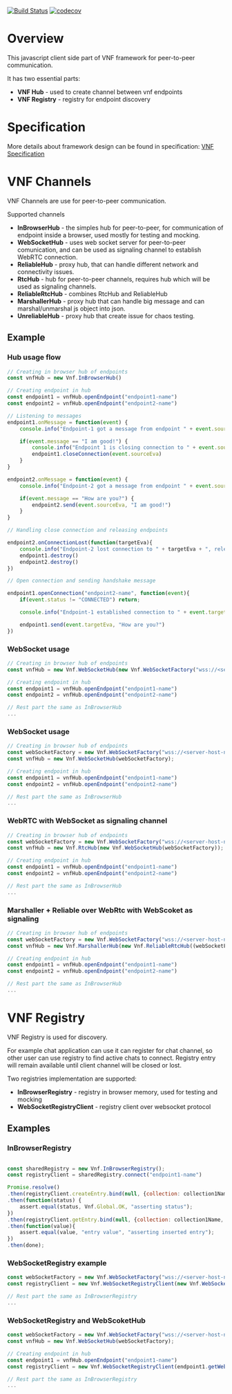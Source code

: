[![Build Status](https://api.travis-ci.com/amidukr/virtual-network-framework-js.svg?branch=master)](https://travis-ci.com/amidukr/virtual-network-framework-js)
[![codecov](https://codecov.io/gh/amidukr/virtual-network-framework-js/branch/master/graph/badge.svg)](https://codecov.io/gh/amidukr/virtual-network-framework-js)

# Overview

This javascript client side part of VNF framework for peer-to-peer communication.

It has two essential parts:
- **VNF Hub** - used to create channel between vnf endpoints
- **VNF Registry** - registry for endpoint discovery

# Specification

More details about framework design can be found in specification:
[VNF Specification](./docs/amid-ukr-vnf.pdf)

# VNF Channels

VNF Channels are use for peer-to-peer communication.

Supported channels

- **InBrowserHub** - the simples hub for peer-to-peer, for communication of endpoint inside a browser, used mostly for testing and mocking.
- **WebSocketHub** - uses web socket server for peer-to-peer comunication, and can be used as signaling channel to establish WebRTC connection.
- **ReliableHub** - proxy hub, that can handle different network and connectivity issues.
- **RtcHub** - hub for peer-to-peer channels, requires hub which will be used as signaling channels. 
- **ReliableRtcHub** - combines RtcHub and ReliableHub
- **MarshallerHub** - proxy hub that can handle big message and can marshal/unmarshal js object into json.
- **UnreliableHub** - proxy hub that create issue for chaos testing.

## Example

### Hub usage flow

```js
// Creating in browser hub of endpoints
const vnfHub = new Vnf.InBrowserHub()

// Creating endpoint in hub
const endpoint1 = vnfHub.openEndpoint("endpoint1-name")
const endpoint2 = vnfHub.openEndpoint("endpoint2-name")

// Listening to messages
endpoint1.onMessage = function(event) {
    console.info("Endpoint-1 got a message from endpoint " + event.sourceEva + ", message is: " + event.message)

    if(event.message == "I am good!") {
        console.info("Endpoint 1 is closing connection to " + event.sourceEva)
        endpoint1.closeConnection(event.sourceEva)
    }
}

endpoint2.onMessage = function(event) {
    console.info("Endpoint-2 got a message from endpoint " + event.sourceEva + ", message is: " + event.message)

    if(event.message == "How are you?") {
        endpoint2.send(event.sourceEva, "I am good!")
    }
}

// Handling close connection and releasing endpoints

endpoint2.onConnectionLost(function(targetEva){
    console.info("Endpoint-2 lost connection to " + targetEva + ", releasing endpoints")
    endpoint1.destroy()
    endpoint2.destroy()
})

// Open connection and sending handshake message

endpoint1.openConnection("endpoint2-name", function(event){
    if(event.status != "CONNECTED") return;

    console.info("Endpoint-1 established connection to " + event.targetEva + ", status is: " + event.status)

    endpoint1.send(event.targetEva, "How are you?")
})


```

### WebSocket usage

```js
// Creating in browser hub of endpoints
const vnfHub = new Vnf.WebSocketHub(new Vnf.WebSocketFactory("wss://<server-host-name>/webbroker/vnf-ws"));

// Creating endpoint in hub
const endpoint1 = vnfHub.openEndpoint("endpoint1-name")
const endpoint2 = vnfHub.openEndpoint("endpoint2-name")

// Rest part the same as InBrowserHub
...

```

### WebSocket usage

```js
// Creating in browser hub of endpoints
const webSocketFactory = new Vnf.WebSocketFactory("wss://<server-host-name>/webbroker/vnf-ws")
const vnfHub = new Vnf.WebSocketHub(webSocketFactory);

// Creating endpoint in hub
const endpoint1 = vnfHub.openEndpoint("endpoint1-name")
const endpoint2 = vnfHub.openEndpoint("endpoint2-name")

// Rest part the same as InBrowserHub
...

```
### WebRTC with WebSocket as signaling channel

```js
// Creating in browser hub of endpoints
const webSocketFactory = new Vnf.WebSocketFactory("wss://<server-host-name>/webbroker/vnf-ws")
const vnfHub = new Vnf.RtcHub(new Vnf.WebSocketHub(webSocketFactory));

// Creating endpoint in hub
const endpoint1 = vnfHub.openEndpoint("endpoint1-name")
const endpoint2 = vnfHub.openEndpoint("endpoint2-name")

// Rest part the same as InBrowserHub
...

```

### Marshaller + Reliable over WebRtc with WebScoket as signaling

```js
// Creating in browser hub of endpoints
const webSocketFactory = new Vnf.WebSocketFactory("wss://<server-host-name>/webbroker/vnf-ws")
const vnfHub = new Vnf.MarshallerHub(new Vnf.ReliableRtcHub((webSocketFactory)));

// Creating endpoint in hub
const endpoint1 = vnfHub.openEndpoint("endpoint1-name")
const endpoint2 = vnfHub.openEndpoint("endpoint2-name")

// Rest part the same as InBrowserHub
...

```

# VNF Registry

VNF Registry is used for discovery.

For example chat application can use it can register for chat channel, so other user can use registry to find active chats to connect. Registry entry will remain available until client channel will be closed or lost.

Two registries implementation are supported:
- **InBrowserRegistry** - registry in browser memory, used for testing and mocking
- **WebSocketRegistryClient** - registry client over websocket protocol

## Examples

### InBrowserRegistry

```js

const sharedRegistry = new Vnf.InBrowserRegistry();
const registryClient = sharedRegistry.connect("endpoint1-name")

Promise.resolve()
.then(registryClient.createEntry.bind(null, {collection: collection1Name, name:"entry1"}, "entry value"))
.then(function(status) {
    assert.equal(status, Vnf.Global.OK, "asserting status");
})
.then(registryClient.getEntry.bind(null, {collection: collection1Name, name:"entry1"}))
.then(function(value){
    assert.equal(value, "entry value", "asserting inserted entry");
})
.then(done);
```

### WebSocketRegistry example
```js
const webSocketFactory = new Vnf.WebSocketFactory("wss://<server-host-name>/webbroker/vnf-ws")
const registryClient = new Vnf.WebSocketRegistryClient(new Vnf.WebSocketRpc(eva, webSocketFactory))

// Rest part the same as InBrowserRegistry
...

```

### WebSocketRegistry and WebScoketHub
```js
const webSocketFactory = new Vnf.WebSocketFactory("wss://<server-host-name>/webbroker/vnf-ws")
const vnfHub = new Vnf.WebSocketHub(webSocketFactory);

// Creating endpoint in hub
const endpoint1 = vnfHub.openEndpoint("endpoint1-name")
const registryClient = new Vnf.WebSocketRegistryClient(endpoint1.getWebSocketRpc())

// Rest part the same as InBrowserRegistry
...

```